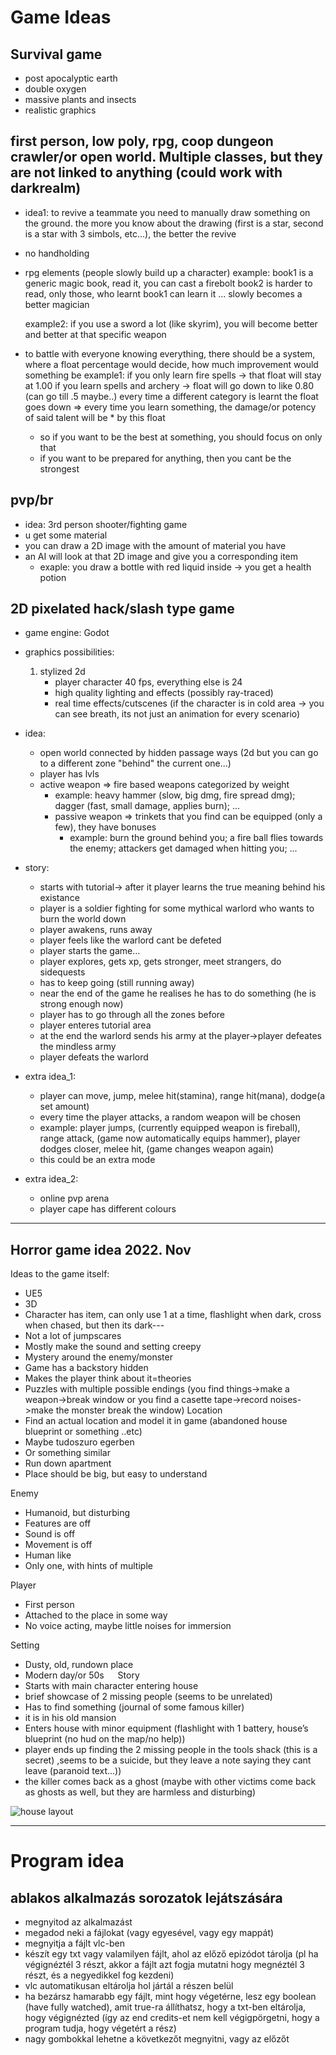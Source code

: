 # Game Ideas

## Survival game 
- post apocalyptic earth
- double oxygen
- massive plants and insects
- realistic graphics

## first person, low poly, rpg, coop dungeon crawler/or open world. Multiple classes, but they are not linked to anything (could work with darkrealm)
- idea1: to revive a teammate you need to manually draw something on the ground. the more you know about the drawing (first is a star, second is a star with 3 simbols, etc...), the better the revive
- no handholding
- rpg elements (people slowly build up a character)
	example: book1 is a generic magic book, read it, you can cast a firebolt
		book2 is harder to read, only those, who learnt book1 can learn it
		... slowly becomes a better magician
	
	example2: if you use a sword a lot (like skyrim), you will become better and better at that specific weapon

- to battle with everyone knowing everything, there should be a system, where a float percentage would decide, how much improvement would something be
	example1: if you only learn fire spells -> that float will stay at 1.00
		if you learn spells and archery -> float will go down to like 0.80 (can go till .5 maybe..)
		every time a different category is learnt the float goes down
		=> every time you learn something, the damage/or potency of said talent will be * by this float
	- so if you want to be the best at something, you should focus on only that
	- if you want to be prepared for anything, then you cant be the strongest

	
## pvp/br 
- idea: 3rd person shooter/fighting game
- u get some material
- you can draw a 2D image with the amount of material you have
- an AI will look at that 2D image and give you a corresponding item
  	- exaple: you draw a bottle with red liquid inside -> you get a health potion




## 2D pixelated hack/slash type game
- game engine: Godot
- graphics possibilities:
	1. stylized 2d
		- player character 40 fps, everything else is 24
  		- high quality lighting and effects (possibly ray-traced)
  		- real time effects/cutscenes (if the character is in cold area -> you can see breath, its not just an animation for every scenario)
  	   
- idea:
	- open world connected by hidden passage ways (2d but you can go to a different zone "behind" the current one...)
 	- player has lvls
 	- active weapon => fire based weapons categorized by weight
  		- example: heavy hammer (slow, big dmg, fire spread dmg); dagger (fast, small damage, applies burn); ...
    	- passive weapon => trinkets that you find can be equipped (only a few), they have bonuses
      		- example: burn the ground behind you; a fire ball flies towards the enemy; attackers get damaged when hitting you; ... 		 


 - story:
 	- starts with tutorial-> after it player learns the true meaning behind his existance
	- player is a soldier fighting for some mythical warlord who wants to burn the world down
 	- player awakens, runs away
  	- player feels like the warlord cant be defeted
   	- player starts the game...
   	- player explores, gets xp, gets stronger, meet strangers, do sidequests
   	- has to keep going (still running away)
   	- near the end of the game he realises he has to do something (he is strong enough now)
   	- player has to go through all the zones before
   	- player enteres tutorial area
   	- at the end the warlord sends his army at the player->player defeates the mindless army
   	- player defeats the warlord
  	   
 - extra idea_1:
   	- player can move, jump, melee hit(stamina), range hit(mana), dodge(a set amount)
   	- every time the player attacks, a random weapon will be chosen
   	- example: player jumps, (currently equipped weapon is fireball), range attack, (game now automatically equips hammer), player dodges closer, melee hit, (game changes weapon again)
   	- this could be an extra mode
   	  
 - extra idea_2:
 	- online pvp arena
  	- player cape has different colours 
   

---
## Horror game idea 2022. Nov
Ideas to the game itself:
- UE5
- 3D
- Character has item, can only use 1 at a time, flashlight when dark, cross when chased, but then its dark---
- Not a lot of jumpscares
- Mostly make the sound and setting creepy
- Mystery around the enemy/monster
- Game has a backstory hidden
- Makes the player think about it=theories
- Puzzles with multiple possible endings
 (you find things->make a weapon->break window or you find a casette tape->record noises->make the monster break the window)
Location
- Find an actual location and model it in game (abandoned house blueprint or something ..etc)
- Maybe tudoszuro egerben
- Or something similar
- Run down apartment
- Place should be big, but easy to understand

Enemy
- Humanoid, but disturbing
- Features are off
- Sound is off
- Movement is off
- Human like
- Only one, with hints of multiple

Player
- First person
- Attached to the place in some way
- No voice acting, maybe little noises for immersion

Setting
- Dusty, old, rundown place
- Modern day/or 50s
 
Story
- Starts with main character entering house
- brief showcase of 2 missing people (seems to be unrelated)
- Has to find something (journal of some famous killer)
- it is in his old mansion
- Enters house with minor equipment (flashlight with 1 battery, house’s blueprint (no hud on the map/no help))
- player ends up finding the 2 missing people in the tools shack (this is a secret) ,seems to be a suicide, but they leave a note saying they cant leave (paranoid text...))
- the killer comes back as a ghost (maybe with other victims come back as ghosts as well, but they are harmless and disturbing)


![house layout](https://github.com/dandob23/jegyzetek/blob/main/horrorgamemap.png)


---
  	  
# Program idea

## ablakos alkalmazás sorozatok lejátszására
- megnyitod az alkalmazást
- megadod neki a fájlokat (vagy egyesével, vagy egy mappát)
- megnyitja a fájlt vlc-ben
- készít egy txt vagy valamilyen fájlt, ahol az előző epizódot tárolja (pl ha végignéztél 3 részt, akkor a fájlt azt fogja mutatni hogy megnéztél 3 részt, és a negyedikkel fog kezdeni)
- vlc automatikusan eltárolja hol jártál a részen belül
- ha bezársz hamarabb egy fájlt, mint hogy végetérne, lesz egy boolean (have fully watched), amit true-ra állíthatsz, hogy a txt-ben eltárolja, hogy végignézted (így az end credits-et nem kell végigpörgetni, hogy a program tudja, hogy végetért a rész)
- nagy gombokkal lehetne a következőt megnyitni, vagy az előzőt 








  
